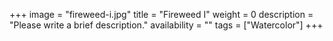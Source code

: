 +++
image = "fireweed-i.jpg"
title = "Fireweed I"
weight = 0
description = "Please write a brief description."
availability = ""
tags = ["Watercolor"]
+++
